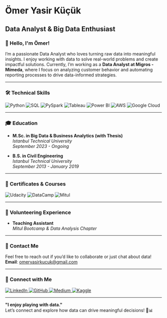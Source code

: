 # Ömer Yasir Küçük

## Data Analyst & Big Data Enthusiast

### 👋 Hello, I'm Ömer!

I’m a passionate Data Analyst who loves turning raw data into meaningful insights. I enjoy working with data to solve real-world problems and create impactful solutions. Currently, I’m working as a **Data Analyst at Migros - Mímeda**, where I focus on analyzing customer behavior and automating reporting processes to drive data-informed strategies.

---

### 🛠️ **Technical Skills**

<p align="left">
  <img src="https://img.shields.io/badge/Python-3776AB?style=for-the-badge&logo=python&logoColor=white" alt="Python">
  <img src="https://img.shields.io/badge/SQL-4479A1?style=for-the-badge&logo=sql&logoColor=white" alt="SQL">
  <img src="https://img.shields.io/badge/PySpark-E25A1C?style=for-the-badge&logo=apachespark&logoColor=white" alt="PySpark">
  <img src="https://img.shields.io/badge/Tableau-E97627?style=for-the-badge&logo=tableau&logoColor=white" alt="Tableau">
  <img src="https://img.shields.io/badge/Power_BI-F2C811?style=for-the-badge&logo=powerbi&logoColor=black" alt="Power BI">
  <img src="https://img.shields.io/badge/AWS-232F3E?style=for-the-badge&logo=amazonaws&logoColor=white" alt="AWS">
  <img src="https://img.shields.io/badge/Google_Cloud-4285F4?style=for-the-badge&logo=googlecloud&logoColor=white" alt="Google Cloud">
</p>

---

### 🎓 **Education**

- **M.Sc. in Big Data & Business Analytics (with Thesis)**  
  *Istanbul Technical University*  
  *September 2023 - Ongoing*

- **B.S. in Civil Engineering**  
  *Istanbul Technical University*  
  *September 2013 - January 2019*

---

### 📜 **Certificates & Courses**

<p align="left">
  <img src="https://img.shields.io/badge/Udacity-02B3E4?style=for-the-badge&logo=udacity&logoColor=white" alt="Udacity">
  <img src="https://img.shields.io/badge/DataCamp-03EF62?style=for-the-badge&logo=datacamp&logoColor=white" alt="DataCamp">
  <img src="https://img.shields.io/badge/Mitul-FF6F61?style=for-the-badge&logo=mitul&logoColor=white" alt="Mitul">
</p>

---

### 🌟 **Volunteering Experience**

- **Teaching Assistant**  
  *Mitul Bootcamp & Data Analysis Chapter*

---

### 📧 **Contact Me**

Feel free to reach out if you’d like to collaborate or just chat about data!  
**Email**: [omeryasirkucuk@gmail.com](mailto:omeryasirkucuk@gmail.com)  

---

### 🔗 **Connect with Me**

<p align="left">
  <a href="https://www.linkedin.com/in/omeryasirkucuk" target="_blank">
    <img src="https://img.shields.io/badge/LinkedIn-0077B5?style=for-the-badge&logo=linkedin&logoColor=white" alt="LinkedIn">
  </a>
  <a href="https://github.com/omeryasirkucuk" target="_blank">
    <img src="https://img.shields.io/badge/GitHub-100000?style=for-the-badge&logo=github&logoColor=white" alt="GitHub">
  </a>
  <a href="https://omeryasirkucuk.medium.com" target="_blank">
    <img src="https://img.shields.io/badge/Medium-12100E?style=for-the-badge&logo=medium&logoColor=white" alt="Medium">
  </a>
  <a href="https://www.kaggle.com/omeryasirkucuk" target="_blank">
    <img src="https://img.shields.io/badge/Kaggle-20BEFF?style=for-the-badge&logo=kaggle&logoColor=white" alt="Kaggle">
  </a>
</p>

---

**"I enjoy playing with data."**  
Let’s connect and explore how data can drive meaningful decisions! 🚀📊